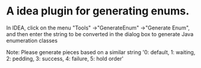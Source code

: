 # A idea plugin for generating enums.

 In IDEA, click on the menu "Tools" ->"GenerateEnum" ->"Generate Enum", and then enter the string to be converted in the dialog box to generate Java enumeration classes 
      
 Note: Please generate pieces based on a similar string '0: default, 1: waiting, 2: pedding, 3: success, 4: failure, 5: hold order'
